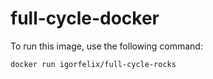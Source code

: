 # full-cycle-docker

To run this image, use the following command:

```bash
docker run igorfelix/full-cycle-rocks
```
